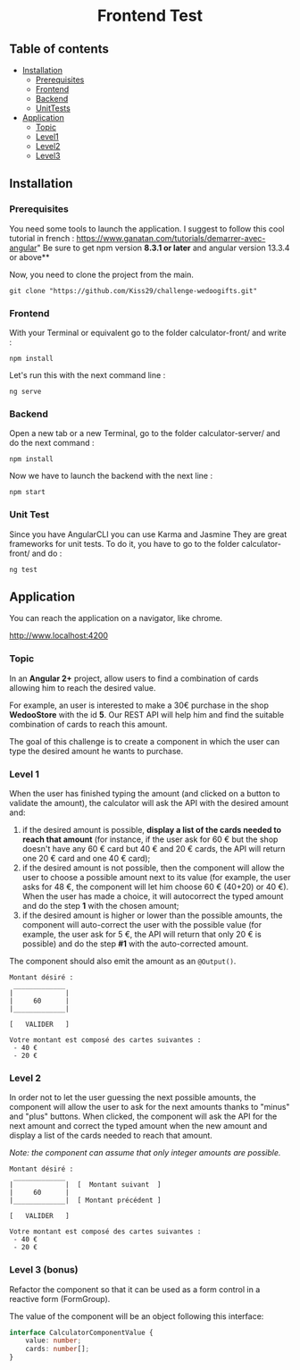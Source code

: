 <h1 align="center">
  <br>
      Frontend Test
  <br>
</h1>

## Table of contents

  * [Installation](#installation)
     * [Prerequisites](#prerequisites)
     * [Frontend](#frontend)
     * [Backend](#backend)
     * [UnitTests](#unit-tests)
  * [Application](#application)
    * [Topic](#topic)
    * [Level1](#level-1)
    * [Level2](#level-2)
    * [Level3](#level-3)




<h2 id="installation">Installation</h2>

### Prerequisites

You need some tools to launch the application. I suggest to follow this cool tutorial in french :
https://www.ganatan.com/tutorials/demarrer-avec-angular"
Be sure to get npm version **8.3.1 or later** and angular version 13.3.4 or above**

Now, you need to clone the project from the main.

```
git clone "https://github.com/Kiss29/challenge-wedoogifts.git"
```

### Frontend


With your Terminal or equivalent go to the folder calculator-front/ and write :

```
npm install
```

Let's run this with the next command line :
```
ng serve
```

### Backend

Open a new tab or a new Terminal, go to the folder calculator-server/ and do the next command :
```
npm install 
```

Now we have to launch the backend with the next line :
```
npm start
```

### Unit Test

Since you have AngularCLI you can use Karma and Jasmine
They  are great frameworks for unit tests.
To do it, you have to go to the folder calculator-front/ and do :
```
ng test
```

## Application

You can reach the application on a navigator, like chrome.

http://www.localhost:4200

### Topic

In an **Angular 2+** project, allow users to find a combination of cards allowing him to reach the desired value.

For example, an user is interested to make a 30€ purchase in the shop **WedooStore** with the id **5**.
Our REST API will help him and find the suitable combination of cards to reach this amount.

The goal of this challenge is to create a component in which the user can type the desired amount he wants to
purchase. 

### Level 1

When the user has finished typing the amount (and clicked on a button to validate the amount), the calculator
will ask the API with the desired amount and:

1. if the desired amount is possible, **display a list of the cards needed to reach that amount** (for instance, if the 
user ask for 60 € but the shop doesn't have any 60 € card but 40 € and 20 € cards, the API will return one 20 € card 
and one 40 € card);
2. if the desired amount is not possible, then the component will allow the user to choose a possible amount
next to its value (for example, the user asks for 48 €, the component will let him choose 60 € (40+20) or 40 €).
When the user has made a choice, it will autocorrect the typed amount and do the step **1** with the chosen amount;
3. if the desired amount is higher or lower than the possible amounts, the component will auto-correct the user
with the possible value (for example, the user ask for 5 €, the API will return that only 20 € is possible) and 
do the step **#1** with the auto-corrected amount. 

The component should also emit the amount as an `@Output()`.


```
Montant désiré :
 _____________
|             |  
|     60      |
|_____________|

[   VALIDER   ]

Votre montant est composé des cartes suivantes :
 - 40 €
 - 20 €

```

### Level 2

In order not to let the user guessing the next possible amounts, the component will allow the user to ask for the next
amounts thanks to "minus" and "plus" buttons. When clicked, the component will ask the API for the next amount and correct
the typed amount when the new amount and display a list of the cards needed to reach that amount.

*Note: the component can assume that only integer amounts are possible.*

```
Montant désiré :
 _____________
|             |  [  Montant suivant  ]
|     60      |
|_____________|  [ Montant précédent ]

[   VALIDER   ]

Votre montant est composé des cartes suivantes :
 - 40 €
 - 20 €

```

### Level 3 (bonus)

Refactor the component so that it can be used as a form control in a reactive form (FormGroup).

The value of the component will be an object following this interface:
```typescript
interface CalculatorComponentValue {
    value: number;
    cards: number[];
}
```
